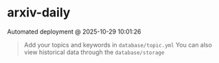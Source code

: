 # arxiv-daily
 Automated deployment @ 2025-10-29 10:01:26
> Add your topics and keywords in `database/topic.yml` 
> You can also view historical data through the `database/storage` 
